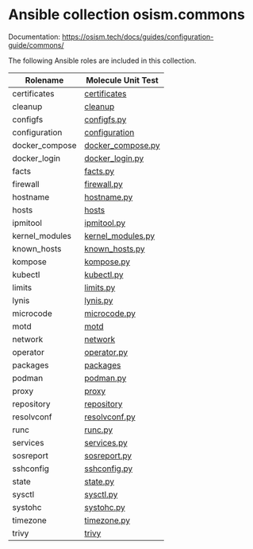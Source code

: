 # Ansible collection osism.commons

Documentation: https://osism.tech/docs/guides/configuration-guide/commons/

The following Ansible roles are included in this collection.

| Rolename       | Molecule Unit Test                                                      |
|----------------|-------------------------------------------------------------------------|
| certificates   | [certificates](molecule/delegated/tests/certificates)                   |
| cleanup        | [cleanup](molecule/delegated/tests/cleanup)                             |
| configfs       | [configfs.py](molecule/delegated/tests/configfs.py)                     |
| configuration  | [configuration](molecule/delegated/tests/configuration)                 |
| docker_compose | [docker_compose.py](molecule/delegated/tests/docker_compose.py)         |
| docker_login   | [docker_login.py](molecule/delegated/tests/docker_login.py)             |
| facts          | [facts.py](molecule/delegated/tests/facts.py)                           |
| firewall       | [firewall.py](molecule/delegated/tests/firewall.py)                     |
| hostname       | [hostname.py](molecule/delegated/tests/hostname.py)                     |
| hosts          | [hosts](molecule/delegated/tests/hosts)                                 |
| ipmitool       | [ipmitool.py](molecule/delegated/tests/ipmitool.py)                     |
| kernel_modules | [kernel_modules.py](molecule/delegated/tests/kernel_modules.py)         |
| known_hosts    | [known_hosts.py](molecule/delegated/tests/known_hosts.py)               |
| kompose        | [kompose.py](molecule/delegated/tests/kompose.py)                       |
| kubectl        | [kubectl.py](molecule/delegated/tests/kubectl.py)                       |
| limits         | [limits.py](molecule/delegated/tests/limits.py)                         |
| lynis          | [lynis.py](molecule/delegated/tests/lynis.py)                           |
| microcode      | [microcode.py](molecule/delegated/tests/microcode.py)                   |
| motd           | [motd](molecule/delegated/tests/motd)                                   |
| network        | [network](molecule/delegated/tests/network)                             |
| operator       | [operator.py](molecule/delegated/tests/operator.py)                     |
| packages       | [packages](molecule/delegated/tests/packages)                           |
| podman         | [podman.py](molecule/delegated/tests/podman.py)                         |
| proxy          | [proxy](molecule/delegated/tests/proxy)                                 |
| repository     | [repository](molecule/delegated/tests/repository)                       |
| resolvconf     | [resolvconf.py](molecule/delegated/tests/resolvconf.py)                 |
| runc           | [runc.py](molecule/delegated/tests/runc.py)                             |
| services       | [services.py](molecule/delegated/tests/services.py)                     |
| sosreport      | [sosreport.py](molecule/delegated/tests/sosreport.py)                   |
| sshconfig      | [sshconfig.py](molecule/delegated/tests/sshconfig.py)                   |
| state          | [state.py](molecule/delegated/tests/state.py)                           |
| sysctl         | [sysctl.py](molecule/delegated/tests/sysctl.py)                         |
| systohc        | [systohc.py](molecule/delegated/tests/systohc.py)                       |
| timezone       | [timezone.py](molecule/delegated/tests/timezone.py)                     |
| trivy          | [trivy](molecule/delegated/tests/trivy)                                 |
